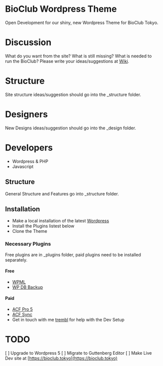 # BioClub Wordpress Theme

Open Development for our shiny, new Wordpress Theme for BioClub Tokyo.

# Discussion

What do you want from the site? What is still missing? What is needed to run the BioClub? Please write your ideas/suggestions at [Wiki]().

# Structure

Site structure ideas/suggestion should go into the \_structure folder.

# Designers

New Designs ideas/suggestion should go into the \_design folder.

# Developers

- Wordpress & PHP
- Javascript

## Structure

General Structure and Features go into \_structure folder.

## Installation

- Make a local installation of the latest [Wordpress](http://wordpress.org)
- Install the Plugins listest below
- Clone the Theme

### Necessary Plugins
Free plugins are in \_plugins folder, paid plugins need to be installed separately.

#### Free
* [WPML](https://wpml.org)
* [WP DB Backup](https://wordpress.org/plugins/wp-db-backup/)

#### Paid
* [ACF Pro 5](https://www.advancedcustomfields.com)
* [ACF Sync](https://github.com/thomascharbit/acf-sync)
* Get in touch with me [trembl](https://fb.me/trembl) for help with the Dev Setup

# TODO
[ ]  Upgrade to Wordpress 5
[ ] Migrate to Guttenberg Editor
[ ] Make Live Dev site at [https://bioclub.tokyo](https://bioclub.tokyo)
